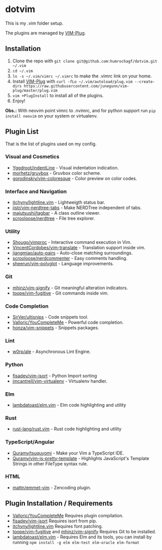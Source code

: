 # dotvim

This is my .vim folder setup.

The plugins are managed by [VIM-Plug](https://github.com/junegunn/vim-plug).

## Installation

1. Clone the repo with `git clone git@github.com:humrochagf/dotvim.git ~/.vim`
2. `cd ~/.vim`
3. `ln -s ~/.vim/vimrc ~/.vimrc` to make the .vimrc link on your home.
4. Install [VIM-Plug](https://github.com/junegunn/vim-plug) with `curl -fLo ~/.vim/autoload/plug.vim --create-dirs https://raw.githubusercontent.com/junegunn/vim-plug/master/plug.vim`
5. `vim +PlugInstall` to install all of the plugins.
6. Enjoy!

**Obs.:** With neovim point vimrc to .nvimrc, and for python support run `pip install neovim` on your system or virtualenv.

## Plugin List

That is the list of plugins used on my config.

### Visual and Cosmetics

* [Yggdroot/indentLine](https://github.com/Yggdroot/indentLine) - Visual indentation indication.
* [morhetz/gruvbox](https://github.com/morhetz/gruvbox) - Gruvbox color scheme.
* [gorodinskiy/vim-coloresque](https://github.com/gorodinskiy/vim-coloresque) - Color preview on color codes.

### Interface and Navigation

* [itchyny/lightline.vim](https://github.com/itchyny/lightline.vim) - Lightweigth status bar.
* [jistr/vim-nerdtree-tabs](https://github.com/jistr/vim-nerdtree-tabs) - Make NERDTree independent of tabs.
* [majutsushi/tagbar](https://github.com/majutsushi/tagbar) - A class outline viewer.
* [scrooloose/nerdtree](https://github.com/scrooloose/nerdtree) - File tree explorer.

### Utility

* [Shougo/vimproc](https://github.com/Shougo/vimproc) - Interactive command execution in Vim.
* [VincentCordobes/vim-translate](https://github.com/vincentcordobes/vim-translate) - Translation support inside vim.
* [jiangmiao/auto-pairs](https://github.com/jiangmiao/auto-pairs) - Auto-close matching surroundings.
* [scrooloose/nerdcommenter](https://github.com/scrooloose/nerdcommenter) - Easy comments handling.
* [sheerun/vim-polyglot](https://github.com/sheerun/vim-polyglot) - Language improvements.

### Git

* [mhinz/vim-signify](https://github.com/mhinz/vim-signify) - Git meaningful alteration indicators.
* [tpope/vim-fugitive](https://github.com/tpope/vim-fugitive) - Git commands inside vim.

### Code Completion

* [SirVer/ultisnips](https://github.com/SirVer/ultisnips) - Code snippets tool.
* [Valloric/YouCompleteMe](https://github.com/Valloric/YouCompleteMe) - Powerful code completion.
* [honza/vim-snippets](https://github.com/honza/vim-snippets) - Snippets packages.

### Lint

* [w0rp/ale](https://github.com/w0rp/ale) - Asynchronous Lint Engine.

### Python

* [fisadev/vim-isort](https://github.com/fisadev/vim-isort) - Python Import sorting
* [jmcantrell/vim-virtualenv](https://github.com/jmcantrell/vim-virtualenv) - Virtualenv handler.

### Elm

* [lambdatoast/elm.vim](https://github.com/lambdatoast/elm.vim) - Elm code highlighting and utility

### Rust

* [rust-lang/rust.vim](https://github.com/rust-lang/rust.vim) - Rust code highlighting and utility

### TypeScript/Angular

* [Quramy/tsuquyomi](https://github.com/Quramy/tsuquyomi) - Make your Vim a TypeScript IDE.
* [Quramy/vim-js-pretty-template](https://github.com/Quramy/vim-js-pretty-template) - Highlights JavaScript's Template Strings in other FileType syntax rule.

### HTML

* [mattn/emmet-vim](https://github.com/mattn/emmet-vim) - Zencoding plugin.

## Plugin Installation / Requirements

* [Valloric/YouCompleteMe](https://github.com/Valloric/YouCompleteMe) Requires plugin compilation.
* [fisadev/vim-isort](https://github.com/fisadev/vim-isort) Requires isort from pip.
* [itchyny/lightline.vim](https://github.com/itchyny/lightline.vim) Requires font patching.
* [tpope/vim-fugitive](https://github.com/tpope/vim-fugitive) and [mhinz/vim-signify](https://github.com/mhinz/vim-signify) Requires Git to be installed.
* [lambdatoast/elm.vim](https://github.com/lambdatoast/elm.vim) - Requires Elm and its tools, you can install by running `npm install -g elm elm-test elm-oracle elm-format`
